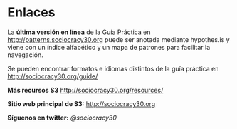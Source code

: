 # Enlaces

La **última versión en línea** de la Guía Práctica en <http://patterns.sociocracy30.org> puede ser anotada mediante hypothes.is y viene con un índice alfabético y un mapa de patrones para facilitar la navegación. 

Se pueden encontrar formatos e idiomas distintos de la guía práctica en <http://sociocracy30.org/guide/>

**Más recursos S3** <http://sociocracy30.org/resources/>

**Sitio web principal de S3:** <http://sociocracy30.org>

**Síguenos en twitter:** *@sociocracy30*